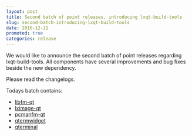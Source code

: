 ```yaml
---
layout: post
title: Second batch of point releases, introducing lxqt-build-tools
slug: second-batch-introducing-lxqt-build-tools
date: 2016-12-21
promoted: true
categories: release
---
```


We would like to announce the second batch of point releases regarding lxqt-build-tools.
All components have several improvements and bug fixes beside the new dependency.

Please read the changelogs.

Todays batch contains:
* [libfm-qt](https://github.com/lxde/libfm-qt/releases)
* [lximage-qt](https://github.com/lxde/lximage-qt/releases)
* [pcmanfm-qt](https://github.com/lxde/pcmanfm-qt/releases)
* [qtermwidget](https://github.com/lxde/qtermwidget/releases)
* [qterminal](https://github.com/lxde/qterminal/releases)

